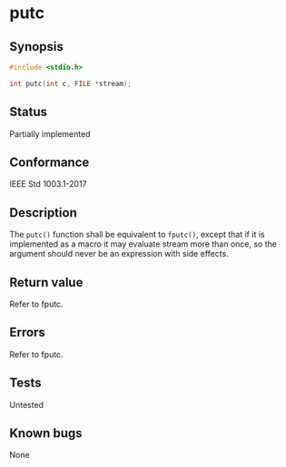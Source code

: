 # putc

## Synopsis

```c
#include <stdio.h>

int putc(int c, FILE *stream);
```

## Status

Partially implemented

## Conformance

IEEE Std 1003.1-2017

## Description

The `putc()` function shall be equivalent to `fputc()`, except that if it is implemented as a macro it may evaluate
stream more than once, so the argument should never be an expression with side effects.

## Return value

Refer to fputc.

## Errors

Refer to fputc.

## Tests

Untested

## Known bugs

None
